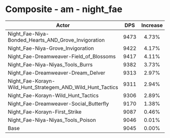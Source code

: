 # Composite - am - night_fae
| Actor | DPS | Increase |
|---|:---:|:---:|
|Night_Fae-Niya-Bonded_Hearts_AND_Grove_Invigoration|9473|4.73%|
|Night_Fae-Niya-Grove_Invigoration|9422|4.17%|
|Night_Fae-Dreamweaver-Field_of_Blossoms|9417|4.11%|
|Night_Fae-Niya-Niyas_Tools_Burrs|9382|3.73%|
|Night_Fae-Dreamweaver-Dream_Delver|9313|2.97%|
|Night_Fae-Korayn-Wild_Hunt_Strategem_AND_Wild_Hunt_Tactics|9311|2.94%|
|Night_Fae-Korayn-Wild_Hunt_Tactics|9306|2.89%|
|Night_Fae-Dreamweaver-Social_Butterfly|9170|1.38%|
|Night_Fae-Korayn-First_Strike|9087|0.46%|
|Night_Fae-Niya-Niyas_Tools_Poison|9046|0.01%|
|Base|9045|0.00%|
